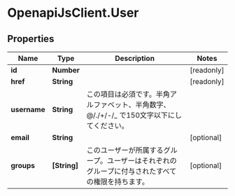 # OpenapiJsClient.User

## Properties

Name | Type | Description | Notes
------------ | ------------- | ------------- | -------------
**id** | **Number** |  | [readonly] 
**href** | **String** |  | [readonly] 
**username** | **String** | この項目は必須です。半角アルファベット、半角数字、@/./+/-/_ で150文字以下にしてください。 | 
**email** | **String** |  | [optional] 
**groups** | **[String]** | このユーザーが所属するグループ。ユーザーはそれぞれのグループに付与されたすべての権限を持ちます。 | [optional] 


